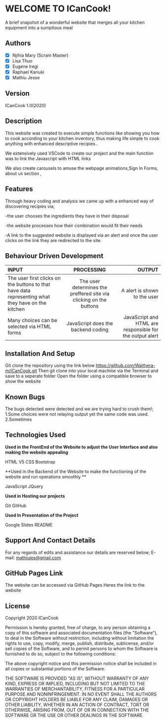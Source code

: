 # WELCOME TO ICanCook! 
A brief snapshot of a wonderful website that merges all your kitchen equipment into a sumptious meal
## Authors 

- [x] Njihia Mary (Scram Master)
- [x] Lisa Thuo
- [x] Eugene Iregi
- [x] Raphael Kariuki
- [x] Mathiu Jesse

## Version
ICanCook 1.0(2020)

## Description 

This website was created to execute simple functions like showing you how to cook according to your kitchen inventory,
thus 
making life simple to cook anything with enhanced descriptive recipies..


We extensively used VSCode to create our project and the main function was to link the Javascript with HTML links

We also create carousels to amuse the webpage animations,Sign In Forms, about us section ,

## Features 
Through heavy coding and analysis we came up with a enhanced way of discovering recipies via;

-the user chooses the ingredients they have in their disposal

-the website processes how their combination would fit their needs

-A link to the suggested website is displayed via an alert and once the user clicks on the link they are redirected to the site.


## Behaviour Driven Development


| INPUT |PROCESSING| OUTPUT |
| :---         |     :---:      |          ---: |
| The user first clicks on the buttons to that have data representing what they have on the kitchen  | The user determines the preffered site via clicking on the buttons     | A alert is shown to the user    |
| Many choices can be selected via HTML forms    |   JavaScript does the backend coding     |  JavaScript and HTML are responsible for the output alert    |


## Installation And Setup 
Git clone the repository using the link below
https://github.com/Waithera-m/ICanCook.git
Then git clone into your local machine via the Terminal and save to a seperate folder
Open the folder using a compatible browser to show the website

## Known Bugs 
The bugs detected were detected and we are trying hard to crush them!;
1.Some choices were not relaying output yet the same code was used.
2.Sometimes


## Technologies Used 

**Used in the FrontEnd of the Website to adjust the User Interface and also making the website appealing**

HTML V5
CSS
Bootstrap

**Used in the Backend of the Website to make the functioning of the website and run operations smoothly **


 JavaScript
JQuery

**Used in Hosting our projects**


Git
GitHub

**Used In Presentation of the Project**

Google Slides
README

## Support And Contact Details 
For any regards of edits and assistance our details are reserved below;
E-mail: mathiujes@gmail.com        


## GitHub Pages Link 
The website can be accessed via GitHub Pages 
Heres the link to the website 

## License
Copyright 2020  ICanCook

Permission is hereby granted, free of charge, to any person obtaining a copy of this software and associated documentation files (the "Software"), to deal in the Software without restriction, including without limitation the rights to use, copy, modify, merge, publish, distribute, sublicense, and/or sell copies of the Software, and to permit persons to whom the Software is furnished to do so, subject to the following conditions:

The above copyright notice and this permission notice shall be included in all copies or substantial portions of the Software.

THE SOFTWARE IS PROVIDED "AS IS", WITHOUT WARRANTY OF ANY KIND, EXPRESS OR IMPLIED, INCLUDING BUT NOT LIMITED TO THE WARRANTIES OF MERCHANTABILITY, FITNESS FOR A PARTICULAR PURPOSE AND NONINFRINGEMENT. IN NO EVENT SHALL THE AUTHORS OR COPYRIGHT HOLDERS BE LIABLE FOR ANY CLAIM, DAMAGES OR OTHER LIABILITY, WHETHER IN AN ACTION OF CONTRACT, TORT OR OTHERWISE, ARISING FROM, OUT OF OR IN CONNECTION WITH THE SOFTWARE OR THE USE OR OTHER DEALINGS IN THE SOFTWARE.

